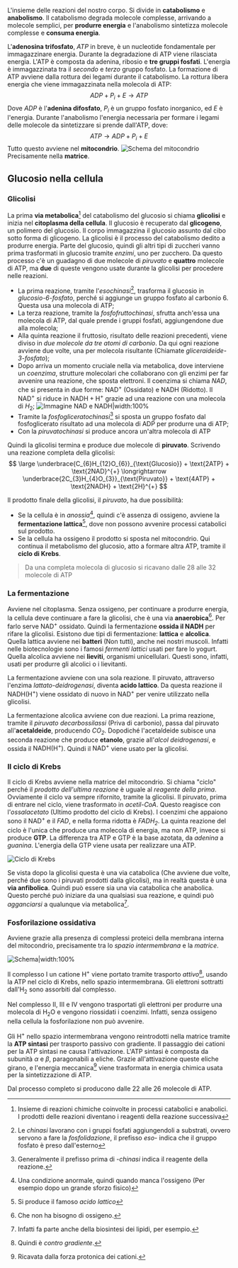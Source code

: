 L'insieme delle reazioni del nostro corpo. Si divide in **catabolismo** e **anabolismo**.
Il catabolismo degrada molecole complesse, arrivando a molecole semplici, per **produrre energia** e l'anabolismo sintetizza molecole complesse e **consuma energia**.

L'**adenosina trifosfato**, *ATP* in breve, è un nucleotide fondamentale per immagazzinare energia. Durante la degradazione di ATP viene rilasciata energia.
L'ATP è composta da adenina, ribosio e **tre gruppi fosfati**. L'energia è immagazzinata tra il *secondo* e *terzo* gruppo fosfato.
La formazione di ATP avviene dalla rottura dei legami durante il catabolismo. La rottura libera  energia che viene immagazzinata nella molecola di ATP:
$$
ADP+P_{i}+E \rightarrow ATP
$$
Dove *ADP* è l'**adenina difosfato**, $P_{i}$ è un gruppo fosfato inorganico, ed $E$ è l'energia.
Durante l'anabolismo l'energia necessaria per formare i legami delle molecole da sintetizzare si prende dall'ATP, dove:
$$
ATP \rightarrow ADP+P_{i}+E
$$
Tutto questo avviene nel **mitocondrio**.
![Schema del mitocondrio](https://promedtest.it/wp-content/uploads/2022/07/MITO.png)
Precisamente nella **matrice**.

## Glucosio nella cellula

### Glicolisi
La prima **via metabolica**[^1] del catabolismo del glucosio si chiama **glicolisi** e inizia nel **citoplasma della cellula**. Il glucosio è recuperato dal **glicogeno**, un polimero del glucosio. Il corpo immagazzina il glucosio assunto dal cibo sotto forma di glicogeno. 
La glicolisi è il processo del catabolismo dedito a produrre energia. Parte del glucosio, quindi gli altri tipi di zuccheri vanno prima trasformati in glucosio tramite *enzimi*, uno per zucchero.
Da questo processo c'è un guadagno di due molecole di *piruvato* e **quattro** molecole di ATP, ma **due** di queste vengono usate durante la glicolisi per procedere nelle reazioni.

- La prima reazione, tramite l'*esochinasi*[^4], trasforma il glucosio in *glucosio-6-fosfato*, perché si aggiunge un gruppo fosfato al carbonio 6. Questa usa una molecola di ATP;
- La terza reazione, tramite la *fosfofruttochinasi*, sfrutta anch'essa una molecola di ATP, dal quale prende i gruppi fosfati, aggiungendone due alla molecola;
- Alla quinta reazione il fruttosio, risultato delle reazioni precedenti, viene diviso in *due molecole da tre atomi di carbonio*. Da qui ogni reazione avviene due volte, una per molecola risultante (Chiamate *gliceraideide-3-fosfato*);
- Dopo arriva un momento cruciale nella via metabolica, dove interviene un *coenzima*, strutture molecolari che collaborano con gli enzimi per far avvenire una reazione, che sposta elettroni.
  Il coenzima si chiama *$\text{NAD}$*, che si presenta in due forme: $\text{NAD}^{+}$ (Ossidato) e $\text{NADH}$ (Ridotto). Il $\text{NAD}^{+}$ si riduce in $\text{NADH} + \text{H}^{+}$ grazie ad una reazione con una molecola di $H_{2}$;
  ![Immagine NAD e NADH|width:100%](https://cdn.shopify.com/s/files/1/0268/1811/7694/files/redox-reaction_480x480.png?v=1625878447)
- Tramite la *fosfogliceratochinasi*[^5] si sposta un gruppo fosfato dal fosfoglicerato risultato ad una molecola di ADP per produrre una di ATP;
- Con la *piruvatochinasi* si produce ancora un'altra molecola di ATP

Quindi la glicolisi termina e produce due molecole di **piruvato**.
Scrivendo una reazione completa della glicolisi:
$$
\large
\underbrace{C_{6}H_{12}O_{6}}_{\text{Glucosio}} + \text{2ATP} + \text{2NAD}^{+} \longrightarrow
\underbrace{2C_{3}H_{4}O_{3}}_{\text{Piruvato}} + \text{4ATP} + \text{2NADH} + \text{2H}^{+}
$$

Il prodotto finale della glicolisi, il *piruvato*,  ha due possibilità:
- Se la cellula è in *anossia*[^2], quindi c'è assenza di ossigeno, avviene la **fermentazione lattica**[^3], dove non possono avvenire processi catabolici sul prodotto.
- Se la cellula ha ossigeno il prodotto si sposta nel mitocondrio. Qui continua il metabolismo del glucosio, atto a formare altra $\text{ATP}$, tramite il **ciclo di Krebs**.

> Da una completa molecola di glucosio si ricavano dalle 28 alle 32 molecole di $\text{ATP}$

### La fermentazione
Avviene nel citoplasma. Senza ossigeno, per continuare a produrre energia, la cellula deve continuare a fare la glicolisi, che è una via **anaerobica**[^7]. Per farlo serve $\text{NAD}^{+}$ ossidato. Quindi la fermentazione  **ossida il $\text{NADH}$** per rifare la glicolisi.
Esistono due tipi di fermentazione: **lattica** e **alcolica**.
Quella lattica avviene nei **batteri** (Non tutti), anche nei nostri muscoli. Infatti nelle biotecnologie sono i famosi *fermenti lattici* usati per fare lo yogurt.
Quella alcolica avviene nei **lieviti**, organismi unicellulari. Questi sono, infatti, usati per produrre gli alcolici o i lievitanti.

La fermentazione avviene con una sola reazione. Il piruvato, attraverso l'enzima *lattato-deidrogenasi*, diventa **acido lattico**. Da questa reazione il $\text{NADH}(\text{H}^{+})$ viene ossidato di nuovo in $\text{NAD}^{+}$ per venire utilizzato nella glicolisi.

La fermentazione alcolica avviene con due reazioni. La prima reazione, tramite il *piruvato decarbossilassi* (Priva di carbonio), passa dal piruvato all'**acetaldeide**, producendo *$CO_{2}$*. Dopodiché l'acetaldeide subisce una seconda reazione che produce **etanolo**, grazie all'*alcol deidrogenasi*, e ossida il $\text{NADH}(\text{H}^{+})$. Quindi il $\text{NAD}^{+}$ viene usato per la glicolisi.
### Il ciclo di Krebs
Il ciclo di Krebs avviene nella matrice del mitocondrio. Si chiama "ciclo" perché il *prodotto dell'ultima reazione* è uguale al *reagente della prima*. Ovviamente il ciclo va sempre rifornito, tramite la glicolisi.
Il piruvato, prima di entrare nel ciclo, viene trasformato in *acetil-CoA*. Questo reagisce con l'*ossalacetato* (Ultimo prodotto del ciclo di Krebs).
I coenzimi che appaiono sono il $\text{NAD}^{+}$ e il *$\text{FAD}$*, e nella forma ridotta è *$FADH_{2}$*.
La quinta reazione del ciclo è l'unica che produce una molecola di energia, ma non $\text{ATP}$, invece si produce **$\text{GTP}$**. La differenza tra $\text{ATP}$ e $\text{GTP}$ è la base azotata, da *adenina* a *guanina*. L'energia della $\text{GTP}$ viene usata per realizzare una $\text{ATP}$.

![Ciclo di Krebs](https://www.microbiologiaitalia.it/wp-content/uploads/2020/11/immagine-2.png)

Se vista dopo la glicolisi questa è una via catabolica (Che avviene due volte, perché due sono i piruvati prodotti dalla glicolisi), ma in realtà questa è una **via anfibolica**. Quindi può essere sia una via catabolica che anabolica. Questo perché può iniziare da una qualsiasi sua reazione, e quindi può *agganciarsi* a qualunque via metabolica[^6].  

### Fosforilazione ossidativa
Avviene grazie alla presenza di complessi proteici della membrana interna del mitocondrio, precisamente tra lo *spazio intermembrana* e la *matrice*.

![Schema|width:100%](https://www.projectinvictus.it/wp-content/uploads/2022/10/fosforilazione-ossidativa-processo-scaled.jpg)

Il complesso $\text{I}$ un catione $\text{H}^{+}$ viene portato tramite trasporto *attivo*[^8], usando la $\text{ATP}$ nel ciclo di Krebs, nello spazio intermembrana. Gli elettroni sottratti dall'$\text{H}_{2}$ sono assorbiti dal complesso. 

Nel complesso $\text{II}$, $\text{III}$ e $\text{IV}$ vengono trasportati gli elettroni per produrre una molecola di $\text{H}_{2}\text{O}$ e vengono riossidati i coenzimi. Infatti, senza ossigeno nella cellula la fosforilazione non può avvenire.

Gli $\text{H}^{+}$ nello spazio intermembrana vengono reintrodotti nella matrice tramite la **ATP sintasi** per trasporto passivo con gradiente. Il passaggio dei cationi per la ATP sintasi ne causa l'attivazione.
L'ATP sintasi è composta da subunità $\alpha$ e $\beta$, paragonabili a eliche. Grazie all'attivazione queste eliche girano, e l'energia meccanica[^9] viene trasformata in energia chimica usata per la sintetizzazione di $\text{ATP}$.

Dal processo completo si producono dalle 22 alle 26 molecole di $\text{ATP}$.

[^1]: Insieme di reazioni chimiche coinvolte in processi catabolici e anabolici. I prodotti delle reazioni diventano i reagenti della reazione successiva
[^2]: Una condizione anormale, quindi quando manca l'ossigeno (Per esempio dopo un grande sforzo fisico)
[^3]: Si produce il famoso *acido lattico*
[^4]: Le *chinasi* lavorano con i gruppi fosfati aggiungendoli a substrati, ovvero servono a fare la *fosfolidazione*, il prefisso *eso-* indica che il gruppo fosfato è preso dall'esterno
[^5]: Generalmente il prefisso prima di *-chinasi* indica il reagente della reazione.
[^6]: Infatti fa parte anche della biosintesi dei lipidi, per esempio.
[^7]: Che non ha bisogno di ossigeno.
[^8]: Quindi è *contro gradiente*.
[^9]: Ricavata dalla forza protonica dei cationi.